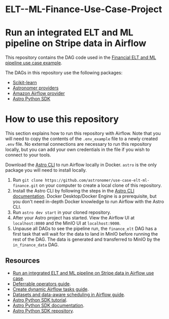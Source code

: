 # ELT--ML-Finance-Use-Case-Project
Run an integrated ELT and ML pipeline on Stripe data in Airflow
================================================================

This repository contains the DAG code used in the [Financial ELT and ML pipeline use case example](https://docs.astronomer.io/learn/use-case-elt-ml-finance). 

The DAGs in this repository use the following packages:

- [Scikit-learn](https://scikit-learn.org/stable/index.html)
- [Astronomer providers](https://registry.astronomer.io/providers/astronomer-providers/versions/latest)
- [Amazon Airflow provider](https://registry.astronomer.io/providers/apache-airflow-providers-amazon/versions/latest)
- [Astro Python SDK](https://registry.astronomer.io/providers/astro-sdk-python/versions/latest)

# How to use this repository

This section explains how to run this repository with Airflow. Note that you will need to copy the contents of the `.env_example` file to a newly created `.env` file. No external connections are necessary to run this repository locally, but you can add your own credentials in the file if you wish to connect to your tools.

Download the [Astro CLI](https://docs.astronomer.io/astro/cli/install-cli) to run Airflow locally in Docker. `astro` is the only package you will need to install locally.

1. Run `git clone https://github.com/astronomer/use-case-elt-ml-finance.git` on your computer to create a local clone of this repository.
2. Install the Astro CLI by following the steps in the [Astro CLI documentation](https://docs.astronomer.io/astro/cli/install-cli). Docker Desktop/Docker Engine is a prerequisite, but you don't need in-depth Docker knowledge to run Airflow with the Astro CLI.
3. Run `astro dev start` in your cloned repository.
4. After your Astro project has started. View the Airflow UI at `localhost:8080` and the MinIO UI at `localhost:9000`.
5. Unpause all DAGs to see the pipeline run, the `finance_elt` DAG has a first task that will wait for the data to land in MinIO before running the rest of the DAG. The data is generated and transferred to MinIO by the `in_finance_data` DAG.

## Resources

- [Run an integrated ELT and ML pipeline on Stripe data in Airflow use case](https://docs.astronomer.io/learn/use-case-elt-ml-finance).
- [Deferrable operators guide](https://docs.astronomer.io/learn/deferrable-operators).
- [Create dynamic Airflow tasks guide](https://docs.astronomer.io/learn/dynamic-tasks).
- [Datasets and data-aware scheduling in Airflow guide](https://docs.astronomer.io/learn/airflow-datasets).
- [Astro Python SDK tutorial](https://docs.astronomer.io/learn/astro-python-sdk).
- [Astro Python SDK documentation](https://astro-sdk-python.readthedocs.io/en/stable/index.html).
- [Astro Python SDK repository](https://github.com/astronomer/astro-sdk).
